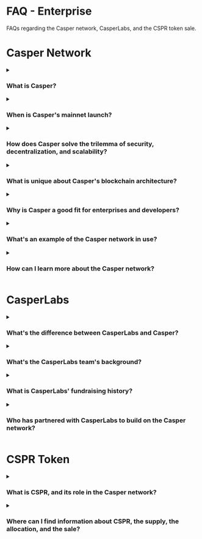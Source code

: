 # FAQ - Enterprise

FAQs regarding the Casper network, CasperLabs, and the CSPR token sale.

# Casper Network

<details>
 <summary><b><h3>What is Casper?</h3></b></summary>

Casper is an open-source Proof-of-Stake blockchain network built off the CBC ([Correct-by-Construction](https://github.com/cbc-casper/cbc-casper-paper)) Casper specification originally established by early Ethereum developers. The Casper network is optimized for enterprise and developer adoption by focusing on unique features like upgradeable contracts, predictable network fees, privacy flexibility, on-chain governance, and developer-friendly languages. Casper solves the scalability trilemma by allowing development teams to build with confidence that the network will optimize for security, decentralization, and high throughput.

</details>

<details>
 <summary><b><h3>When is Casper's mainnet launch?</h3></b></summary>

Casper's mainnet launch will occur in Q1 2021.

</details>

<details>
 <summary><b><h3>How does Casper solve the trilemma of security, decentralization, and scalability? </h3></b></summary>

As a Proof-of-Stake (PoS) network, Casper relies on a set of validators to uphold the network. PoS validators do not require the same hardware setup as Proof-of-Work networks, allowing validators to be more geographically decentralized and eliminating the centralizing pressures of economies of scale. PoS also enables scalability mechanisms like sharding, a forthcoming feature to allow the network to process multiple transactions simultaneously, improving overall throughput.

</details>

<details>
  <summary><b><h3>What is unique about Casper's blockchain architecture?</h3></b></summary>

The Highway Protocol is the specific implementation of PoS that supports the Casper network. Highway has two primary benefits over classic Byzantine Fault Tolerant consensus mechanisms. First, Highway enables the network to reach higher thresholds of finality. Second, it achieves flexibility in a way not possible in typical BFT models. [Learn more about Highway](https://blog.casperlabs.io/the-casper-network-highway-consensus-protocol/).

</details>

<details>
  <summary><b><h3>Why is Casper a good fit for enterprises and developers? </h3></b></summary>

Casper is optimized for enterprise and developers through three main features: upgradeable contracts, developer-friendly languages, and forthcoming predictable network fees.

-   **Upgradeable Contracts**. Casper enables on-chain smart contracts to be directly upgraded, removing the need for complex and migration processes and making it easier to patch smart contract vulnerabilities.
-   **Developer-Friendly Languages**. Casper supports developers building with WebAssembly. The network's development ecosystem is designed to be familiar to existing Web2 developers instead of being written in a proprietary language like Solidity. This provides an easier path for developers and businesses to start building with Casper immediately.
-   **Predictable Network Fees (In Development)**. Casper intends to incentivize active and diverse network behavior by establishing consistent, predictable, and transparent gas costs - eliminating volatility and improving both developer and user experience.

</details>

<details>
  <summary><b><h3>What's an example of the Casper network in use?</h3></b></summary>

IPwe is a global patent registry currently building on the Casper network. CasperLabs and IPwe have partnered to build a chain of custody (CoC) solution for public patent records. The "CoC Solution" will use the Casper public blockchain to store, secure, and trace patent data. [Learn more](https://blog.casperlabs.io/intellectual-property-and-patent-assets-on-casper/).

</details>

<details>
  <summary><b><h3>How can I learn more about the Casper network?</h3></b></summary>

Visit the [CasperLabs website](https://casperlabs.io/), [read the blog](https://blog.casperlabs.io/), and [join our community](https://casperlabs.io/community/).

</details>

# CasperLabs

<details>
  <summary><b><h3>What's the difference between CasperLabs and Casper?</h3></b></summary>

CasperLabs is the development team that is currently building the Casper network. CasperLabs has been developing Casper during its testnet phase and is currently planning for mainnet launch in Q1 2021. As a public, open-source network, Casper can be developed on and by anyone in addition to the CasperLabs team.

</details>

<details>
  <summary><b><h3>What's the CasperLabs team's background?</h3></b></summary>

The engineering, executive, business, and marketing teams of CasperLabs are diverse groups of thinkers and builders with decades of experience in internet-scale computing systems across academia, business, and engineering. [Meet the CasperLabs team](https://casperlabs.io/company/meet-our-team/).

</details>

<details>
  <summary><b><h3>What is CasperLabs' fundraising history?</h3></b></summary>

In September 2019, CasperLabs raised a \$14.5 million Series A round led by Terren Piezer with participation from Consensus Capital, Axiom Holdings Group, and Digital Strategies, MW Partners, and more.

</details>

<details>
  <summary><b><h3>Who has partnered with CasperLabs to build on the Casper network?</h3></b></summary>

CasperLabs has established a diverse ecosystem of participants who will be building, staking, and validating on Casper from day one, spanning blockchain, enterprise technology, and financial services. Among others, CasperLabs has established relationships with BitGo, Huobi, Ledger Leap, Chainlink, Metis, and Cardinal Cryptography. Companies including IPwe and Broadleaf are already using the Casper Network to unlock new value by tokenizing existing assets.

To learn more about how to work within the Casper ecosystem, contact <neil@casperlabs.io>.

</details>

# CSPR Token

<details>
  <summary><b><h3>What is CSPR, and its role in the Casper network?</h3></b></summary>

CSPR is the native token to the Casper network. As a Proof-of-Stake blockchain, Casper relies on CSPR to reward the validators that participate in the PoS consensus mechanism to secure and uphold the network. Casper users also rely on CSPR to pay network fees for on-chain actions. For example, each token transfer costs 0.0001 CSPR (10000 motes) and the amount transferred needs to be 2.5 CSPR or more.

</details>

<details>
  <summary><b><h3>Where can I find information about CSPR, the supply, the allocation, and the sale? </h3></b></summary>

The Casper Association has launched its CSPR token sale. Head to [casper.network](https://casper.network/) to learn more.

</details>
